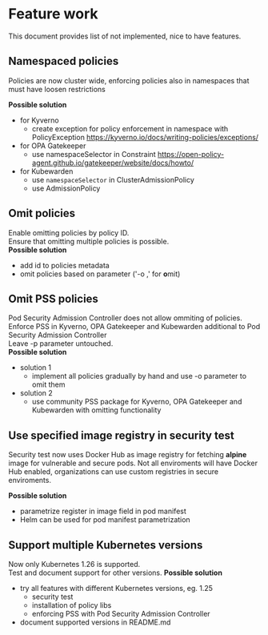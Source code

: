 # Feature work

This document provides list of not implemented, nice to have features.

## Namespaced policies
Policies are now cluster wide, enforcing policies also in namespaces that must have loosen restrictions  

**Possible solution**
- for Kyverno
    - create exception for policy enforcement in namespace with PolicyException https://kyverno.io/docs/writing-policies/exceptions/
- for OPA Gatekeeper
    - use namespaceSelector in Constraint https://open-policy-agent.github.io/gatekeeper/website/docs/howto/
- for Kubewarden
    - use `namespaceSelector` in ClusterAdmissionPolicy
    - use AdmissionPolicy

## Omit policies
Enable omitting policies by policy ID.  
Ensure that omitting multiple policies is possible.  
**Possible solution**
- add id to policies metadata
- omit policies based on parameter ('-o <id>,<id2>' for **o**mit)

## Omit PSS policies
Pod Security Admission Controller does not allow ommiting of policies.  
Enforce PSS in Kyverno, OPA Gatekeeper and Kubewarden additional to Pod Security Admission Controller  
Leave -p parameter untouched.  
**Possible solution**
- solution 1
    - implement all policies gradually by hand and use -o parameter to omit them
- solution 2
    - use community PSS package for Kyverno, OPA Gatekeeper and Kubewarden with omitting functionality

## Use specified image registry in security test
Security test now uses Docker Hub as image registry for fetching **alpine** image for vulnerable and secure pods.
Not all enviroments will have Docker Hub enabled, organizations can use custom registries in secure enviroments.

**Possible solution**
- parametrize register in image field in pod manifest
- Helm can be used for pod manifest parametrization

## Support multiple Kubernetes versions
Now only Kubernetes 1.26 is supported.  
Test and document support for other versions.
**Possible solution**
- try all features with different Kubernetes versions, eg. 1.25
    - security test
    - installation of policy libs
    - enforcing PSS with Pod Security Admission Controller   
- document supported versions in README.md
